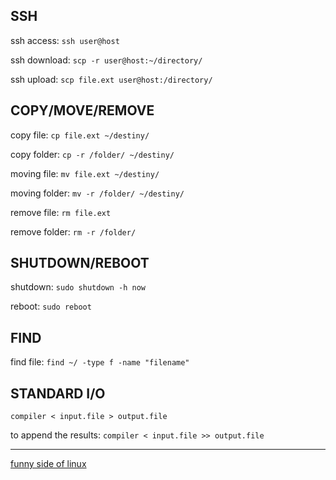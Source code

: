 ## SSH

ssh access: `ssh user@host`

ssh download: `scp -r user@host:~/directory/`

ssh upload: `scp file.ext user@host:/directory/`

## COPY/MOVE/REMOVE

copy file: `cp file.ext ~/destiny/`

copy folder: `cp -r /folder/ ~/destiny/`

moving file: `mv file.ext ~/destiny/`

moving folder: `mv -r /folder/ ~/destiny/`

remove file: `rm file.ext`

remove folder: `rm -r /folder/`

## SHUTDOWN/REBOOT

shutdown: `sudo shutdown -h now`

reboot: `sudo reboot`


## FIND

find file: `find ~/ -type f -name "filename"`

## STANDARD I/O

`compiler < input.file > output.file`

to append the results: `compiler < input.file >> output.file`

--------------------

[funny side of linux](http://mylinuxbook.com/funny-side-of-linux-command-line)
